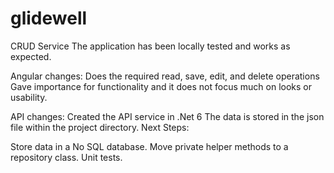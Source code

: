 # glidewell

CRUD Service
The application has been locally tested and works as expected.

Angular changes:
Does the required read, save, edit, and delete operations
Gave importance for functionality and it does not focus much on looks or usability.

API changes:
Created the API service in .Net 6
The data is stored in the json file within the project directory.
Next Steps:

Store data in a No SQL database.
Move private helper methods to a repository class.
Unit tests.

